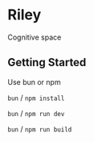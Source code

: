 # Riley

Cognitive space

## Getting Started

Use bun or npm

`bun` / `npm install`

`bun` / `npm run dev`

`bun` / `npm run build`
